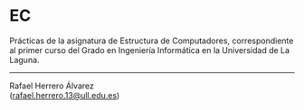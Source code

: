 # EC
Prácticas de la asignatura de Estructura de Computadores, correspondiente al primer curso del Grado en Ingeniería Informática en la Universidad de La Laguna.

--------------------------------------------------------------
Rafael Herrero Álvarez  
(rafael.herrero.13@ull.edu.es)
